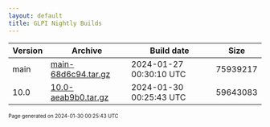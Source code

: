```yaml
---
layout: default
title: GLPI Nightly Builds
---
```


Version|Archive|Build date|Size
---|---|---|---
main|[main-68d6c94.tar.gz](main-68d6c94.tar.gz)|2024-01-27 00:30:10 UTC|75939217
10.0|[10.0-aeab9b0.tar.gz](10.0-aeab9b0.tar.gz)|2024-01-30 00:25:43 UTC|59643083

<font size="1">Page generated on 2024-01-30 00:25:43 UTC</font>
